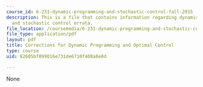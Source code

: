 ```yaml
---
course_id: 6-231-dynamic-programming-and-stochastic-control-fall-2015
description: This is a file that contains information regarding dynamic programming
  and stochastic control errata.
file_location: /coursemedia/6-231-dynamic-programming-and-stochastic-control-fall-2015/82605bf099016e731de6710f408a8e0d_MIT6_231F15_errata.pdf
file_type: application/pdf
layout: pdf
title: Corrections for Dynamic Programming and Optimal Control
type: course
uid: 82605bf099016e731de6710f408a8e0d

---
```

None